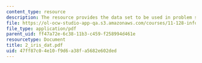 ```yaml
---
content_type: resource
description: The resource provides the data set to be used in problem set 2.
file: https://ol-ocw-studio-app-qa.s3.amazonaws.com/courses/11-128-information-technology-and-the-labor-market-spring-2005/47ff87c04e10f9d6a38fa5682e602ded_2_iris_dat.pdf
file_type: application/pdf
parent_uid: ff47a72e-6c38-11b3-c459-f258994d461e
resourcetype: Document
title: 2_iris_dat.pdf
uid: 47ff87c0-4e10-f9d6-a38f-a5682e602ded
---
```


